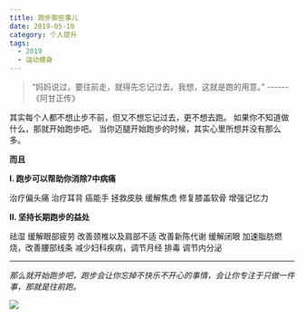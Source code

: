 ```yaml
---
title: 跑步那些事儿
date: 2019-05-10
category: 个人提升
tags:
  - 2019
  - 运动健身
---
```


> “妈妈说过，要往前走，就得先忘记过去。我想，这就是跑的用意。” ------《阿甘正传》


其实每个人都不想止步不前，但又不想忘记过去，更不想去跑。
如果你不知道做什么，那就开始跑步吧。
当你迈腿开始跑步的时候，其实心里所想并没有那么多。

**而且**

**I. 跑步可以帮助你消除7中病痛**

治疗偏头痛
治疗耳背
癌能手
拯救皮肤
缓解焦虑
修复膝盖软骨
增强记忆力

**II. 坚持长期跑步的益处**

祛湿
缓解眼部疲劳
改善颈椎以及肩部不适
改善新陈代谢
缓解闭眼
加速脂肪燃烧，改善腰部线条
减少妇科疾病，调节月经
排毒
调节内分泌

---
*那么就开始跑步吧，跑步会让你忘掉不快乐不开心的事情，会让你专注于只做一件事，那就是往前跑。*

![](http://images.iamtaoxin.com/IMG_0602.JPG)